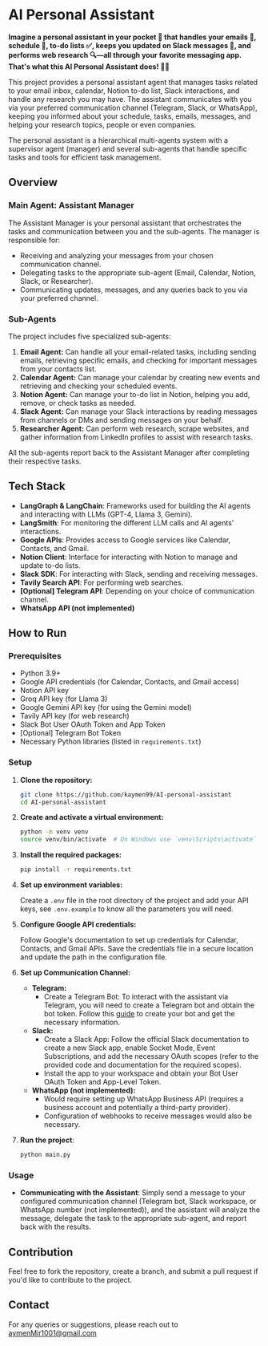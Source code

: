 # AI Personal Assistant

**Imagine a personal assistant in your pocket 📱 that handles your emails 📧, schedule 📅, to-do lists ✅, keeps you updated on Slack messages 💬, and performs web research 🔍—all through your favorite messaging app. That's what this AI Personal Assistant does! 🤖✨**

This project provides a personal assistant agent that manages tasks related to your email inbox, calendar, Notion to-do list, Slack interactions, and handle any research you may have. The assistant communicates with you via your preferred communication channel (Telegram, Slack, or WhatsApp), keeping you informed about your schedule, tasks, emails, messages, and helping your research topics, people or even companies. 

The personal assistant is a hierarchical multi-agents system with a supervisor agent (manager) and several sub-agents that handle specific tasks and tools for efficient task management.

## Overview

### Main Agent: Assistant Manager

The Assistant Manager is your personal assistant that orchestrates the tasks and communication between you and the sub-agents. The manager is responsible for:

- Receiving and analyzing your messages from your chosen communication channel.
- Delegating tasks to the appropriate sub-agent (Email, Calendar, Notion, Slack, or Researcher).
- Communicating updates, messages, and any queries back to you via your preferred channel.

### Sub-Agents

The project includes five specialized sub-agents:

1.  **Email Agent:** Can handle all your email-related tasks, including sending emails, retrieving specific emails, and checking for important messages from your contacts list.
2.  **Calendar Agent:** Can manage your calendar by creating new events and retrieving and checking your scheduled events.
3.  **Notion Agent:** Can manage your to-do list in Notion, helping you add, remove, or check tasks as needed.
4.  **Slack Agent:** Can manage your Slack interactions by reading messages from channels or DMs and sending messages on your behalf.
5.  **Researcher Agent:** Can perform web research, scrape websites, and gather information from LinkedIn profiles to assist with research tasks.

All the sub-agents report back to the Assistant Manager after completing their respective tasks.

## Tech Stack

-   **LangGraph & LangChain**: Frameworks used for building the AI agents and interacting with LLMs (GPT-4, Llama 3, Gemini).
-   **LangSmith**: For monitoring the different LLM calls and AI agents' interactions.
-   **Google APIs**: Provides access to Google services like Calendar, Contacts, and Gmail.
-   **Notion Client**: Interface for interacting with Notion to manage and update to-do lists.
-   **Slack SDK**: For interacting with Slack, sending and receiving messages.
-   **Tavily Search API**: For performing web searches.
-   **[Optional] Telegram API**: Depending on your choice of communication channel.
-   **WhatsApp API (not implemented)**

## How to Run

### Prerequisites

-   Python 3.9+
-   Google API credentials (for Calendar, Contacts, and Gmail access)
-   Notion API key
-   Groq API key (for Llama 3)
-   Google Gemini API key (for using the Gemini model)
-   Tavily API key (for web research)
-   Slack Bot User OAuth Token and App Token
-   [Optional] Telegram Bot Token
-   Necessary Python libraries (listed in `requirements.txt`)

### Setup

1.  **Clone the repository:**

    ```sh
    git clone https://github.com/kaymen99/AI-personal-assistant
    cd AI-personal-assistant
    ```

2.  **Create and activate a virtual environment:**

    ```sh
    python -m venv venv
    source venv/bin/activate  # On Windows use `venv\Scripts\activate`
    ```

3.  **Install the required packages:**

    ```sh
    pip install -r requirements.txt
    ```

4.  **Set up environment variables:**

    Create a `.env` file in the root directory of the project and add your API keys, see `.env.example` to know all the parameters you will need.

5.  **Configure Google API credentials:**

    Follow Google's documentation to set up credentials for Calendar, Contacts, and Gmail APIs. Save the credentials file in a secure location and update the path in the configuration file.

6.  **Set up Communication Channel:**

    -   **Telegram:**
        -   Create a Telegram Bot: To interact with the assistant via Telegram, you will need to create a Telegram bot and obtain the bot token. Follow this [guide](https://www.youtube.com/watch?v=ozQfKhdNjJU) to create your bot and get the necessary information.
    -   **Slack:**
        -   Create a Slack App: Follow the official Slack documentation to create a new Slack app, enable Socket Mode, Event Subscriptions, and add the necessary OAuth scopes (refer to the provided code and documentation for the required scopes).
        -   Install the app to your workspace and obtain your Bot User OAuth Token and App-Level Token.
    -   **WhatsApp (not implemented):**
        -   Would require setting up WhatsApp Business API (requires a business account and potentially a third-party provider).
        -   Configuration of webhooks to receive messages would also be necessary.

7.  **Run the project**:

    ```bash
    python main.py
    ```

### Usage

-   **Communicating with the Assistant**: Simply send a message to your configured communication channel (Telegram bot, Slack workspace, or WhatsApp number (not implemented)), and the assistant will analyze the message, delegate the task to the appropriate sub-agent, and report back with the results.

## Contribution

Feel free to fork the repository, create a branch, and submit a pull request if you'd like to contribute to the project.

## Contact

For any queries or suggestions, please reach out to [aymenMir1001@gmail.com](mailto:aymenMir1001@gmail.com)